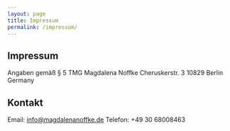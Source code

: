 ```yaml
---
layout: page
title: Impressum
permalink: /impressum/
---
```


## Impressum ##

Angaben gemäß § 5 TMG
Magdalena Noffke
Cheruskerstr. 3
10829 Berlin
Germany

## Kontakt ##
Email: info@magdalenanoffke.de
Telefon: +49 30 68008463